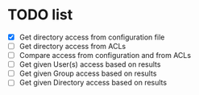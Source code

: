 # TODO list
- [x] Get directory access from configuration file
- [ ] Get directory access from ACLs
- [ ] Compare access from configuration and from ACLs
- [ ] Get given User(s) access based on results
- [ ] Get given Group access based on results
- [ ] Get given Directory access based on results